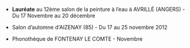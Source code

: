 
* **Lauréate** au 12ème salon de la peinture à l’eau à AVRILLÉ (ANGERS) - Du 17 Novembre au 20 décembre

* Salon d’automne d'AIZENAY (85) - Du 17 au 25 novembre 2012

* Phonothèque de FONTENAY LE COMTE - Novembre
